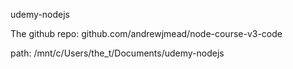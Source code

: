udemy-nodejs

The github repo: github.com/andrewjmead/node-course-v3-code

path: /mnt/c/Users/the_t/Documents/udemy-nodejs